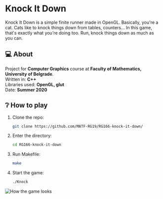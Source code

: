 # Knock It Down

Knock It Down is a simple finite runner made in OpenGL. Basically, you're a cat. Cats like to knock things down from tables, counters... In this game, that's exactly what you're doing too. Run, knock things down as much as you can.

## 💻 About

Project for **Computer Graphics** course at **Faculty of Mathematics, University of Belgrade**.</br>
Written in: **C++**</br>
Libraries used: **OpenGL, glut**</br>
Date: **Summer 2020**</br>

## ❔ How to play

1. Clone the repo:

    ```bash
    git clone https://github.com/MATF-RG19/RG166-knock-it-down/
    ```

2. Enter the directory:
    ```bash
    cd RG166-knock-it-down
    ```

3. Run Makefile:
    ```bash
    make
    ```

4. Start the game:
   ```bash
   ./Knock
   ```
   
![How the game looks](https://i.imgur.com/bA65mVl.png)
